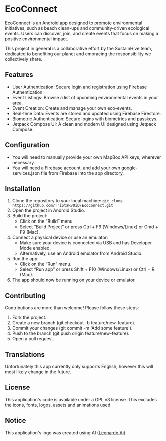 # EcoConnect

EcoConnect is an Android app designed to promote environmental initiatives, such as beach clean-ups
and community-driven ecological events. Users can discover, join, and create events that focus on
making a positive environmental impact.

This project in general is a collaborative effort by the SustainHive team, dedicated to benefiting our planet and embracing the responsibility we collectively share.

## Features

* User Authentication: Secure login and registration using Firebase Authentication.
* Event Listings: Browse a list of upcoming environmental events in your area.
* Event Creation: Create and manage your own eco-events.
* Real-time Data: Events are stored and updated using Firebase Firestore.
* Biometric Authentication: Secure logins with biometrics and passkeys.
* Jetpack Compose UI: A clean and modern UI designed using Jetpack Compose.

## Configuration

* You will need to manually provide your own MapBox API keys, wherever necessary.
* You will need a Firebase account, and add your own google-services.json file from Firebase into the app directory.

## Installation

1. Clone the repository to your local machine:
   ```git clone https://github.com/TriStaRvOiD/EcoConnect.git```
2. Open the project in Android Studio.
3. Build the project:
    - Click on the “Build” menu.
    - Select “Build Project” or press Ctrl + F9 (Windows/Linux) or Cmd + F9 (Mac).
4. Connect a physical device or use an emulator:
    - Make sure your device is connected via USB and has Developer Mode enabled.
    - Alternatively, use an Android emulator from Android Studio.
5. Run the app:
    - Click on the “Run” menu.
    - Select “Run app” or press Shift + F10 (Windows/Linux) or Ctrl + R (Mac).
6. The app should now be running on your device or emulator.

## Contributing

Contributions are more than welcome! Please follow these steps:

1. Fork the project.
2. Create a new branch (git checkout -b feature/new-feature).
3. Commit your changes (git commit -m 'Add some feature').
4. Push to the branch (git push origin feature/new-feature).
5. Open a pull request.

## Translations

Unfortunately this app currently only supports English, however this will most likely change in the future.

## License

This application's code is available under a GPL v3 license. This excludes the icons, fonts, logos, assets and animations used.

## Notice
This application's logo was created using AI ([Leonardo.Ai](https://leonardo.ai/))
